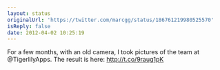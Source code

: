 ```yaml
---
layout: status
originalUrl: 'https://twitter.com/marcgg/status/186761219980525570'
isReply: false
date: 2012-04-02 10:25:19
---
```


For a few months, with an old camera, I took pictures of the team at @TigerlilyApps. The result is here: http://t.co/9raug1pK
